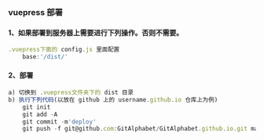 ### vuepress 部署

#### 1、如果部署到服务器上需要进行下列操作。否则不需要。

```js
.vuepress下面的 config.js 里面配置
    base:'/dist/'
```

#### 2、部署

```js
a) 切换到 .vuepress文件夹下的 dist 目录
b) 执行下列代码(以放在 github 上的 username.github.io 仓库上为例)
    git init
    git add -A
    git commit -m'deploy'
    git push -f git@github.com:GitAlphabet/GitAlphabet.github.io.git master
```

